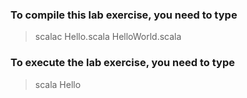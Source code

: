 ### To compile this lab exercise, you need to type
> scalac Hello.scala HelloWorld.scala

### To execute the lab exercise, you need to type
> scala Hello
